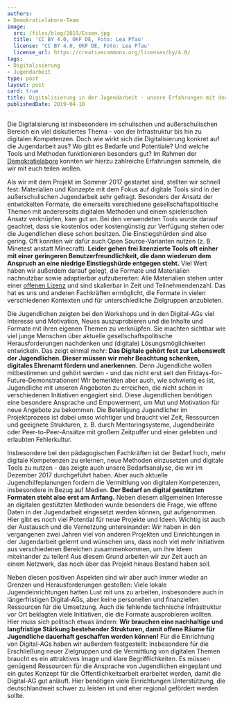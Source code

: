 ```yaml
---
authors:
- Demokratielabore-Team
image:
  src: /files/blog/2019/Essen.jpg
  title: 'CC BY 4.0, OKF DE, Foto: Lea Pfau'
  license: 'CC BY 4.0, OKF DE, Foto: Lea Pfau'
  license_url: https://creativecommons.org/licenses/by/4.0/
tags:
- Digitalisierung
- Jugendarbeit
type: post
layout: post
card: true
title: Digitalisierung in der Jugendarbeit - unsere Erfahrungen mit den Demokratielaboren
publishedDate: 2019-04-10
---
```


Die Digitalisierung ist insbesondere im schulischen und außerschulischen Bereich ein viel diskutiertes Thema - von der Infrastruktur bis hin zu digitalen Kompetenzen. Doch wie wirkt sich die Digitalisierung konkret auf die Jugendarbeit aus? Wo gibt es Bedarfe und Potentiale? Und welche Tools und Methoden funktionieren besonders gut? Im Rahmen der [Demokratielabore](https://demokratielabore.de) konnten wir hierzu zahlreiche Erfahrungen sammeln, die wir mit euch teilen wollen. 

Als wir mit dem Projekt im Sommer 2017 gestartet sind, stellten wir schnell fest: Materialien und Konzepte mit dem Fokus auf digitale Tools sind in der außerschulischen Jugendarbeit sehr gefragt. Besonders der Ansatz der entwickelten Formate, die einerseits verschiedene gesellschaftspolitische Themen mit andererseits digitalen Methoden und einem spielerischen Ansatz verknüpfen, kam gut an. 
Bei den verwendeten Tools wurde darauf geachtet, dass sie kostenlos oder kostengünstig zur Verfügung stehen oder die Jugendlichen diese schon besitzen. Die Einstiegshürden sind also gering. Oft konnten wir dafür auch Open Source-Varianten nutzen (z. B. Minetest anstatt Minecraft). **Leider gehen frei lizenzierte Tools oft einher mit einer geringeren Benutzerfreundlichkeit, die dann wiederum dem Anspruch an eine niedrige Einstiegshürde entgegen steht.** 
Viel Wert haben wir außerdem darauf gelegt, die Formate und Materialien nachnutzbar sowie adaptierbar aufzubereiten: Alle Materialien stehen unter einer [offenen Lizenz](https://opendefinition.org/od/2.1/de/) und sind skalierbar in Zeit und Teilnehmendenzahl. Das hat es uns und anderen Fachkräften ermöglicht, die Formate in vielen verschiedenen Kontexten und für unterschiedliche Zielgruppen anzubieten.

Die Jugendlichen zeigten bei den Workshops und in den Digital-AGs viel Interesse und Motivation, Neues auszuprobieren und die Inhalte und Formate mit ihren eigenen Themen zu verknüpfen. Sie machten sichtbar wie viel junge Menschen über aktuelle gesellschaftspolitische Herausforderungen nachdenken und (digitale) Lösungsmöglichkeiten entwickeln. Das zeigt einmal mehr: **Das Digitale gehört fest zur Lebenswelt der Jugendlichen. Dieser müssen wir mehr Beachtung schenken, digitales Ehrenamt fördern und anerkennen.** Denn Jugendliche wollen mitbestimmen und gehört werden - und das nicht erst seit den Fridays-for-Future-Demonstrationen! 
Wir bemerkten aber auch, wie schwierig es ist, Jugendliche mit unseren Angeboten zu erreichen, die nicht schon in verschiedenen Initiativen engagiert sind. Diese Jugendlichen benötigen eine besondere Ansprache und Empowerment, um Mut und Motivation für neue Angebote zu bekommen. Die Beteiligung Jugendlicher im Projektprozess ist dabei umso wichtiger und braucht viel Zeit, Ressourcen und geeignete Strukturen, z. B. durch Mentoringsysteme, Jugendbeiräte oder Peer-to-Peer-Ansätze mit großem Zeitpuffer und einer gelebten und erlaubten Fehlerkultur. 

Insbesondere bei den pädagogischen Fachkräften ist der Bedarf hoch, mehr digitale Kompetenzen zu erlernen, neue Methoden einzusetzen und digitale Tools zu nutzen - das zeigte auch unsere Bedarfsanalyse, die wir im Dezember 2017 durchgeführt haben. Aber auch aktuelle Jugendhilfeplanungen fordern die Vermittlung von digitalen Kompetenzen, insbesondere in Bezug auf Medien. **Der Bedarf an digital gestützten Formaten steht also erst am Anfang.** 
Neben diesem allgemeinen Interesse an digitalen gestützten Methoden wurde besonders die Frage, wie offene Daten in der Jugendarbeit eingesetzt werden können, gut aufgenommen. Hier gibt es noch viel Potential für neue Projekte und Ideen. 
Wichtig ist auch der Austausch und die Vernetzung untereinander: Wir haben in den vergangenen zwei Jahren viel von anderen Projekten und Einrichtungen in der Jugendarbeit gelernt und wünschen uns, dass noch viel mehr Initiativen aus verschiedenen Bereichen zusammenkommen, um ihre Ideen miteinander zu teilen! Aus diesem Grund arbeiten wir zur Zeit auch an einem Netzwerk, das noch über das Projekt hinaus Bestand haben soll. 

Neben diesen positiven Aspekten sind wir aber auch immer wieder an Grenzen und Herausforderungen gestoßen: Viele lokale Jugendeinrichtungen hatten Lust mit uns zu arbeiten, insbesondere auch in längerfristigen Digital-AGs, aber keine personellen und finanziellen Ressourcen für die Umsetzung. Auch die fehlende technische Infrastruktur vor Ort beklagten viele Initiativen, die die Formate ausprobieren wollten. Hier muss sich politisch etwas ändern: **Wir brauchen eine nachhaltige und langfristige Stärkung bestehender Strukturen, damit offene Räume für Jugendliche dauerhaft geschaffen werden können!** 
Für die Einrichtung von Digital-AGs haben wir außerdem festgestellt: Insbesondere für die Erschließung neuer Zielgruppen und die Vermittlung von digitalen Themen braucht es ein attraktives Image und klare Begrifflichkeiten. Es müssen genügend Ressourcen für die Ansprache von Jugendlichen eingeplant und ein gutes Konzept für die Öffentlichkeitsarbeit erarbeitet werden, damit die Digital-AG gut anläuft. Hier benötigen viele Einrichtungen Unterstützung, die deutschlandweit schwer zu leisten ist und eher regional gefördert werden sollte.